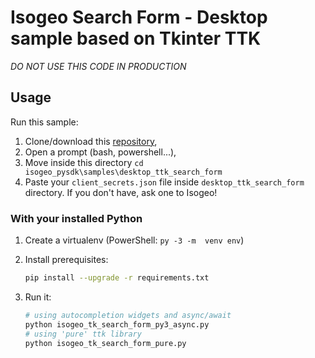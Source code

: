 Isogeo Search Form - Desktop sample based on Tkinter TTK
========================================================

*DO NOT USE THIS CODE IN PRODUCTION*

## Usage

Run this sample:

1. Clone/download this [repository](https://github.com/Isogeo/isogeo-api-py-minsdk),
2. Open a prompt (bash, powershell...),
3. Move inside this directory `cd isogeo_pysdk\samples\desktop_ttk_search_form`
4. Paste your `client_secrets.json` file inside `desktop_ttk_search_form` directory. If you don't have, ask one to Isogeo!

### With your installed Python

1. Create a virtualenv (PowerShell: `py -3 -m  venv env`)

2. Install prerequisites:

	```bash
	pip install --upgrade -r requirements.txt
	```

3. Run it:

	```python
	# using autocompletion widgets and async/await
	python isogeo_tk_search_form_py3_async.py
	# using 'pure' ttk library
	python isogeo_tk_search_form_pure.py
	```
